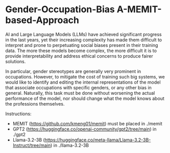 # Gender-Occupation-Bias A-MEMIT-based-Approach

AI and Large Language Models (LLMs) have achieved significant progress in the last years, yet their increasing complexity has made them difficult to interpret and prone to perpetuating social biases present in their training data. 
The more these models become complex, the more difficult it is to provide interpretability and address ethical concerns to produce fairer solutions.

In particular, gender stereotypes are generally very prominent in occupations. However, to mitigate the cost of training such big systems, we would like to identify and editing the internal representations of the model that associate occupations with specific genders, or any other bias in general. Naturally, this task must be done without worsening the actual performance of the model, nor should change what the model knows about the professions themselves.


Instructions:
- MEMIT (https://github.com/kmeng01/memit) must be placed in ./memit
- GPT2 (https://huggingface.co/openai-community/gpt2/tree/main) in ./gpt2
- Llama-3.2-3B (https://huggingface.co/meta-llama/Llama-3.2-3B-Instruct/tree/main) in ./llama-3.2-3B
